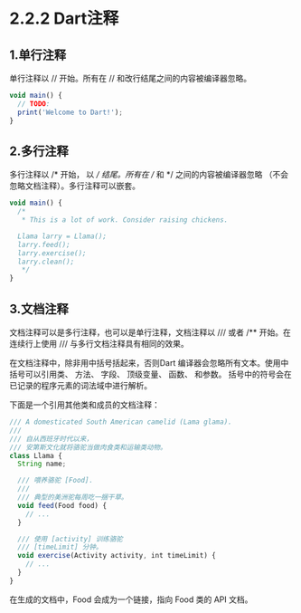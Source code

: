 # 2.2.2 Dart注释


## 1.单行注释

单行注释以 // 开始。所有在 // 和改行结尾之间的内容被编译器忽略。

```javascript
void main() {
  // TODO:
  print('Welcome to Dart!');
}
```



## 2.多行注释

多行注释以 /* 开始， 以 */ 结尾。所有在 /* 和 */ 之间的内容被编译器忽略 （不会忽略文档注释）。多行注释可以嵌套。

```javascript
void main() {
  /*
   * This is a lot of work. Consider raising chickens.

  Llama larry = Llama();
  larry.feed();
  larry.exercise();
  larry.clean();
   */
}
```



## 3.文档注释

文档注释可以是多行注释，也可以是单行注释，文档注释以 /// 或者 /** 开始。在连续行上使用 /// 与多行文档注释具有相同的效果。

在文档注释中，除非用中括号括起来，否则Dart 编译器会忽略所有文本。使用中括号可以引用类、 方法、 字段、 顶级变量、 函数、 和参数。 括号中的符号会在已记录的程序元素的词法域中进行解析。

下面是一个引用其他类和成员的文档注释：

```javascript
/// A domesticated South American camelid (Lama glama).
///
/// 自从西班牙时代以来，
/// 安第斯文化就将骆驼当做肉食类和运输类动物。
class Llama {
  String name;

  /// 喂养骆驼 [Food].
  ///
  /// 典型的美洲驼每周吃一捆干草。
  void feed(Food food) {
    // ...
  }

  /// 使用 [activity] 训练骆驼
  /// [timeLimit] 分钟。
  void exercise(Activity activity, int timeLimit) {
    // ...
  }
}
```

在生成的文档中，Food 会成为一个链接，指向 Food 类的 API 文档。
